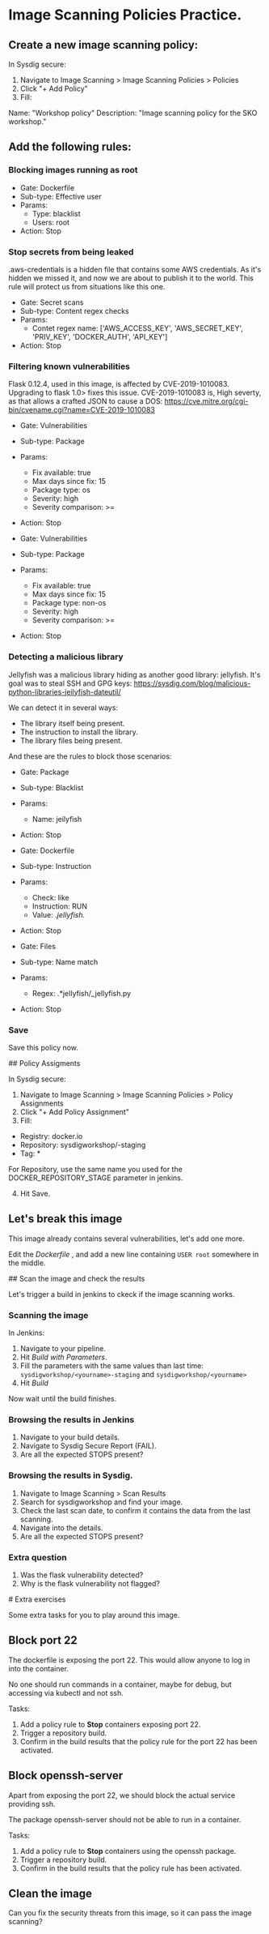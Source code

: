 # Image Scanning Policies Practice.

## Create a new image scanning policy:

In Sysdig secure:

1. Navigate to Image Scanning > Image Scanning Policies > Policies
2. Click "+ Add Policy"
3. Fill:

Name: "Workshop policy"
Description: "Image scanning policy for the SKO workshop."

## Add the following rules:

### Blocking images running as root

* Gate: Dockerfile
* Sub-type: Effective user
* Params:
  * Type: blacklist
  * Users: root
* Action: Stop


### Stop secrets from being leaked

.aws-credentials is a hidden file that contains some AWS credentials.
As it's hidden we missed it, and now we are about to publish it to the world.
This rule will protect us from situations like this one.

* Gate: Secret scans
* Sub-type: Content regex checks
* Params:
  * Contet regex name: ['AWS_ACCESS_KEY', 'AWS_SECRET_KEY', 'PRIV_KEY', 'DOCKER_AUTH', 'API_KEY']
* Action: Stop


### Filtering known vulnerabilities

Flask 0.12.4, used in this image, is affected by CVE-2019-1010083.
Upgrading to flask 1.0> fixes this issue.
CVE-2019-1010083 is, High severty, as that allows a crafted JSON to cause a DOS:
https://cve.mitre.org/cgi-bin/cvename.cgi?name=CVE-2019-1010083

* Gate: Vulnerabilities
* Sub-type: Package
* Params:
  * Fix available: true
  * Max days since fix: 15
  * Package type: os
  * Severity: high
  * Severity comparison: >=
* Action: Stop


* Gate: Vulnerabilities
* Sub-type: Package
* Params:
  * Fix available: true
  * Max days since fix: 15
  * Package type: non-os
  * Severity: high
  * Severity comparison: >=
* Action: Stop


### Detecting a malicious library


JeIlyfish was a malicious library hiding as another good library: jellyfish.
It's goal was to steal SSH and GPG keys:
https://sysdig.com/blog/malicious-python-libraries-jeilyfish-dateutil/

We can detect it in several ways:

* The library itself being present.
* The instruction to install the library.
* The library files being present.

And these are the rules to block those scenarios:

* Gate: Package
* Sub-type: Blacklist
* Params:
  * Name: jeilyfish
* Action: Stop


* Gate: Dockerfile
* Sub-type: Instruction
* Params:
  * Check: like
  * Instruction: RUN
  * Value: .*jeIlyfish.*
* Action: Stop


* Gate: Files
* Sub-type: Name match
* Params:
  * Regex: .*jeIlyfish\/_jellyfish\.py
* Action: Stop


### Save

Save this policy now.


## Policy Assigments


In Sysdig secure:

1. Navigate to Image Scanning > Image Scanning Policies > Policy Assignments
2. Click "+ Add Policy Assignment"
3. Fill:
  * Registry: docker.io
  * Repository: sysdigworkshop/<yourname>-staging
  * Tag: *

For Repository, use the same name you used for the DOCKER_REPOSITORY_STAGE
parameter in jenkins.

4. Hit Save.


## Let's break this image

This image already contains several vulnerabilities, let's add one more.

Edit the _Dockerfile_ , and add a new line containing `USER root` somewhere in the middle.


## Scan the image and check the results

Let's trigger a build in jenkins to ckeck if the image scanning works.


### Scanning the image

In Jenkins:

1. Navigate to your pipeline.
2. Hit _Build with Parameters_.
3. Fill the parameters with the same values than last time:
   `sysdigworkshop/<yourname>-staging`
   and
   `sysdigworkshop/<yourname>`
4. Hit _Build_

Now wait until the build finishes.


### Browsing the results in Jenkins

1. Navigate to your build details.
2. Navigate to Sysdig Secure Report (FAIL).
3. Are all the expected STOPS present?


### Browsing the results in Sysdig.

1. Navigate to Image Scanning > Scan Results
2. Search for sysdigworkshop and find your image.
3. Check the last scan date, to confirm it contains the data from the last scanning.
4. Navigate into the details.
5. Are all the expected STOPS present?


### Extra question

1. Was the flask vulnerability detected?
2. Why is the flask vulnerability not flagged?


# Extra exercises

Some extra tasks for you to play around this image.

## Block port 22

The dockerfile is exposing the port 22. This would allow anyone to log in into the container.

No one should run commands in a container, maybe for debug, but accessing via kubectl and not ssh.

Tasks:

1. Add a policy rule to **Stop** containers exposing port 22.
2. Trigger a repository build.
3. Confirm in the build results that the policy rule for the port 22 has been activated.


## Block openssh-server

Apart from exposing the port 22, we should block the actual service providing ssh.

The package openssh-server should not be able to run in a container.

Tasks:

1. Add a policy rule to **Stop** containers using the openssh package.
2. Trigger a repository build.
3. Confirm in the build results that the policy rule has been activated.


## Clean the image

Can you fix the security threats from this image, so it can pass the image scanning?
